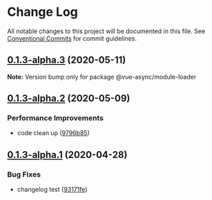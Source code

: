 # Change Log

All notable changes to this project will be documented in this file.
See [Conventional Commits](https://conventionalcommits.org) for commit guidelines.

## [0.1.3-alpha.3](https://github.com/aceHubert/vue-async/compare/@vue-async/module-loader@0.1.3-alpha.2...@vue-async/module-loader@0.1.3-alpha.3) (2020-05-11)

**Note:** Version bump only for package @vue-async/module-loader





## [0.1.3-alpha.2](https://github.com/aceHubert/vue-async/compare/@vue-async/module-loader@0.1.3-alpha.1...@vue-async/module-loader@0.1.3-alpha.2) (2020-05-09)


### Performance Improvements

* code clean up ([9796b85](https://github.com/aceHubert/vue-async/commit/9796b85a6e6f7d19e05322e66c63314630704074))





## [0.1.3-alpha.1](https://github.com/aceHubert/vue-async/compare/@vue-async/module-loader@0.1.3-alpha.0...@vue-async/module-loader@0.1.3-alpha.1) (2020-04-28)


### Bug Fixes

* changelog test ([93171fe](https://github.com/aceHubert/vue-async/commit/93171fe9dcae0f5286793b6fff9d8b159ac84f8e))
